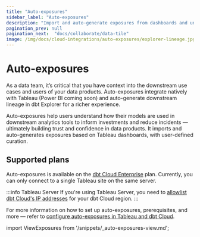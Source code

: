 ```yaml
---
title: "Auto-exposures"
sidebar_label: "Auto-exposures"
description: "Import and auto-generate exposures from dashboards and understand how models are used in downstream tools for a richer lineage."
pagination_prev: null
pagination_next:  "docs/collaborate/data-tile"
image: /img/docs/cloud-integrations/auto-exposures/explorer-lineage.jpg
---
```


# Auto-exposures <Lifecycle status="preview,enterprise" />

As a data team, it’s critical that you have context into the downstream use cases and users of your data products. Auto-exposures integrate natively with Tableau (Power BI coming soon) and auto-generate downstream lineage in dbt Explorer for a richer experience.

Auto-exposures help users understand how their models are used in downstream analytics tools to inform investments and reduce incidents — ultimately building trust and confidence in data products. It imports and auto-generates exposures based on Tableau dashboards, with user-defined curation.

## Supported plans
Auto-exposures is available on the [dbt Cloud Enterprise](https://www.getdbt.com/pricing/) plan. Currently, you can only connect to a single Tableau site on the same server.

:::info Tableau Server
If you're using Tableau Server, you need to [allowlist dbt Cloud's IP addresses](/docs/cloud/about-cloud/access-regions-ip-addresses) for your dbt Cloud region.
:::

For more information on how to set up auto-exposures, prerequisites, and more &mdash; refer to [configure auto-exposures in Tableau and dbt Cloud](/docs/cloud-integrations/configure-auto-exposures).

import ViewExposures from '/snippets/_auto-exposures-view.md';

<ViewExposures/>
